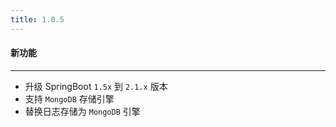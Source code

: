 ```yaml
---
title: 1.0.5
---
```


#### 新功能

---

- 升级 SpringBoot `1.5x` 到 `2.1.x` 版本
- 支持 `MongoDB` 存储引擎
- 替换日志存储为 `MongoDB` 引擎
